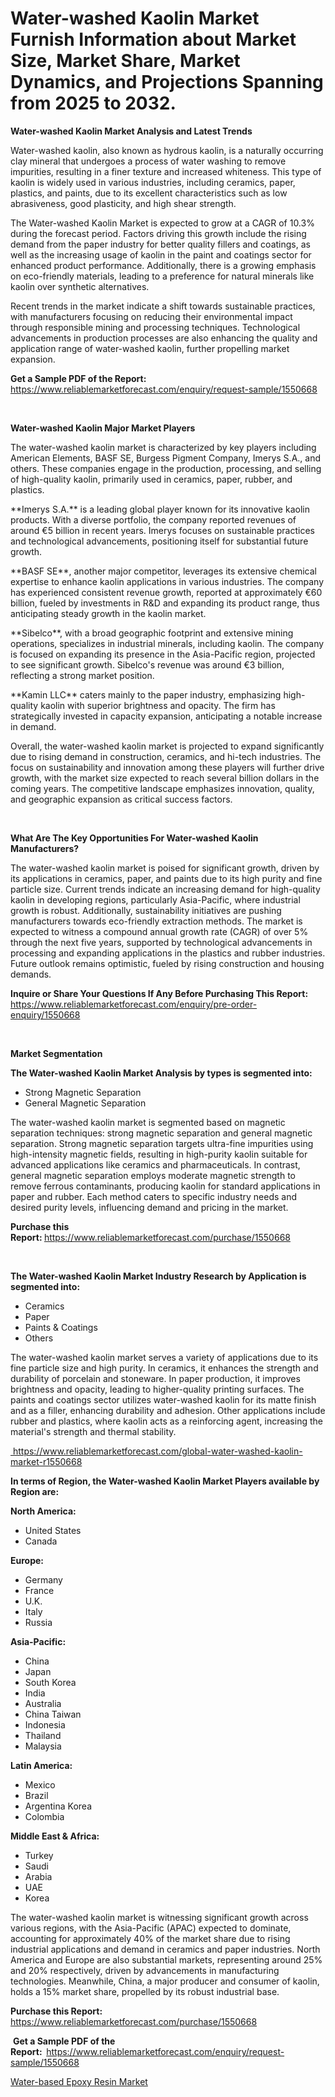 <p><h1>Water-washed Kaolin Market Furnish Information about Market Size, Market Share, Market Dynamics, and Projections Spanning from 2025 to 2032.</h1></p><p><strong>Water-washed Kaolin Market Analysis and Latest Trends</strong></p>
<p><p>Water-washed kaolin, also known as hydrous kaolin, is a naturally occurring clay mineral that undergoes a process of water washing to remove impurities, resulting in a finer texture and increased whiteness. This type of kaolin is widely used in various industries, including ceramics, paper, plastics, and paints, due to its excellent characteristics such as low abrasiveness, good plasticity, and high shear strength.</p><p>The Water-washed Kaolin Market is expected to grow at a CAGR of 10.3% during the forecast period. Factors driving this growth include the rising demand from the paper industry for better quality fillers and coatings, as well as the increasing usage of kaolin in the paint and coatings sector for enhanced product performance. Additionally, there is a growing emphasis on eco-friendly materials, leading to a preference for natural minerals like kaolin over synthetic alternatives.</p><p>Recent trends in the market indicate a shift towards sustainable practices, with manufacturers focusing on reducing their environmental impact through responsible mining and processing techniques. Technological advancements in production processes are also enhancing the quality and application range of water-washed kaolin, further propelling market expansion.</p></p>
<p><strong>Get a Sample PDF of the Report:&nbsp;</strong> <a href="https://www.reliablemarketforecast.com/enquiry/request-sample/1550668?utm_campaign=1833&utm_medium=2&utm_source=Github&utm_content=ia&utm_term=01022025&utm_id=water-washed-kaolin">https://www.reliablemarketforecast.com/enquiry/request-sample/1550668</a></p>
<p>&nbsp;</p>
<p><strong>Water-washed Kaolin Major Market Players</strong></p>
<p><p>The water-washed kaolin market is characterized by key players including American Elements, BASF SE, Burgess Pigment Company, Imerys S.A., and others. These companies engage in the production, processing, and selling of high-quality kaolin, primarily used in ceramics, paper, rubber, and plastics.</p><p>**Imerys S.A.** is a leading global player known for its innovative kaolin products. With a diverse portfolio, the company reported revenues of around €5 billion in recent years. Imerys focuses on sustainable practices and technological advancements, positioning itself for substantial future growth.</p><p>**BASF SE**, another major competitor, leverages its extensive chemical expertise to enhance kaolin applications in various industries. The company has experienced consistent revenue growth, reported at approximately €60 billion, fueled by investments in R&D and expanding its product range, thus anticipating steady growth in the kaolin market.</p><p>**Sibelco**, with a broad geographic footprint and extensive mining operations, specializes in industrial minerals, including kaolin. The company is focused on expanding its presence in the Asia-Pacific region, projected to see significant growth. Sibelco's revenue was around €3 billion, reflecting a strong market position.</p><p>**Kamin LLC** caters mainly to the paper industry, emphasizing high-quality kaolin with superior brightness and opacity. The firm has strategically invested in capacity expansion, anticipating a notable increase in demand. </p><p>Overall, the water-washed kaolin market is projected to expand significantly due to rising demand in construction, ceramics, and hi-tech industries. The focus on sustainability and innovation among these players will further drive growth, with the market size expected to reach several billion dollars in the coming years. The competitive landscape emphasizes innovation, quality, and geographic expansion as critical success factors.</p></p>
<p>&nbsp;</p>
<p><strong>What Are The Key Opportunities For Water-washed Kaolin Manufacturers?</strong></p>
<p><p>The water-washed kaolin market is poised for significant growth, driven by its applications in ceramics, paper, and paints due to its high purity and fine particle size. Current trends indicate an increasing demand for high-quality kaolin in developing regions, particularly Asia-Pacific, where industrial growth is robust. Additionally, sustainability initiatives are pushing manufacturers towards eco-friendly extraction methods. The market is expected to witness a compound annual growth rate (CAGR) of over 5% through the next five years, supported by technological advancements in processing and expanding applications in the plastics and rubber industries. Future outlook remains optimistic, fueled by rising construction and housing demands.</p></p>
<p><strong>Inquire or Share Your Questions If Any Before Purchasing This Report:</strong> <a href="https://www.reliablemarketforecast.com/enquiry/pre-order-enquiry/1550668?utm_campaign=1833&utm_medium=2&utm_source=Github&utm_content=ia&utm_term=01022025&utm_id=water-washed-kaolin">https://www.reliablemarketforecast.com/enquiry/pre-order-enquiry/1550668</a></p>
<p>&nbsp;</p>
<p><strong>Market Segmentation</strong></p>
<p><strong>The Water-washed Kaolin Market Analysis by types is segmented into:</strong></p>
<p><ul><li>Strong Magnetic Separation</li><li>General Magnetic Separation</li></ul></p>
<p><p>The water-washed kaolin market is segmented based on magnetic separation techniques: strong magnetic separation and general magnetic separation. Strong magnetic separation targets ultra-fine impurities using high-intensity magnetic fields, resulting in high-purity kaolin suitable for advanced applications like ceramics and pharmaceuticals. In contrast, general magnetic separation employs moderate magnetic strength to remove ferrous contaminants, producing kaolin for standard applications in paper and rubber. Each method caters to specific industry needs and desired purity levels, influencing demand and pricing in the market.</p></p>
<p><strong>Purchase this Report:&nbsp;</strong><a href="https://www.reliablemarketforecast.com/purchase/1550668?utm_campaign=1833&utm_medium=2&utm_source=Github&utm_content=ia&utm_term=01022025&utm_id=water-washed-kaolin">https://www.reliablemarketforecast.com/purchase/1550668</a></p>
<p>&nbsp;</p>
<p><strong>The Water-washed Kaolin Market Industry Research by Application is segmented into:</strong></p>
<p><ul><li>Ceramics</li><li>Paper</li><li>Paints & Coatings</li><li>Others</li></ul></p>
<p><p>The water-washed kaolin market serves a variety of applications due to its fine particle size and high purity. In ceramics, it enhances the strength and durability of porcelain and stoneware. In paper production, it improves brightness and opacity, leading to higher-quality printing surfaces. The paints and coatings sector utilizes water-washed kaolin for its matte finish and as a filler, enhancing durability and adhesion. Other applications include rubber and plastics, where kaolin acts as a reinforcing agent, increasing the material's strength and thermal stability.</p></p>
<p><a href="https://www.reliablemarketforecast.com/global-water-washed-kaolin-market-r1550668?utm_campaign=1833&utm_medium=2&utm_source=Github&utm_content=ia&utm_term=01022025&utm_id=water-washed-kaolin">&nbsp;https://www.reliablemarketforecast.com/global-water-washed-kaolin-market-r1550668</a></p>
<p><strong>In terms of Region, the Water-washed Kaolin Market Players available by Region are:</strong></p>
<p>
    <p> <strong> North America: </strong>
        <ul>
            <li>United States</li>
            <li>Canada</li>
        </ul>
        </p> 
    <p> <strong> Europe: </strong>
        <ul>
            <li>Germany</li>
            <li>France</li>
            <li>U.K.</li>
            <li>Italy</li>
            <li>Russia</li>
        </ul>
        </p> 
    <p> <strong> Asia-Pacific: </strong>
        <ul>
            <li>China</li>
            <li>Japan</li>
            <li>South Korea</li>
            <li>India</li>
            <li>Australia</li>
            <li>China Taiwan</li>
            <li>Indonesia</li>
            <li>Thailand</li>
            <li>Malaysia</li>
        </ul>
        </p> 
    <p> <strong> Latin America: </strong>
        <ul>
            <li>Mexico</li>
            <li>Brazil</li>
            <li>Argentina Korea</li>
            <li>Colombia</li>
        </ul>
        </p> 
    <p> <strong> Middle East & Africa: </strong>
        <ul>
            <li>Turkey</li>
            <li>Saudi</li>
            <li>Arabia</li>
            <li>UAE</li>
            <li>Korea</li>
        </ul>
    </p>
    </p>
<p><p>The water-washed kaolin market is witnessing significant growth across various regions, with the Asia-Pacific (APAC) expected to dominate, accounting for approximately 40% of the market share due to rising industrial applications and demand in ceramics and paper industries. North America and Europe are also substantial markets, representing around 25% and 20% respectively, driven by advancements in manufacturing technologies. Meanwhile, China, a major producer and consumer of kaolin, holds a 15% market share, propelled by its robust industrial base.</p></p>
<p><strong>Purchase this Report: </strong><a href="https://www.reliablemarketforecast.com/purchase/1550668?utm_campaign=1833&utm_medium=2&utm_source=Github&utm_content=ia&utm_term=01022025&utm_id=water-washed-kaolin">https://www.reliablemarketforecast.com/purchase/1550668</a></p>
<p>&nbsp;<strong>Get a Sample PDF of the Report:&nbsp;&nbsp;</strong><a href="https://www.reliablemarketforecast.com/enquiry/request-sample/1550668?utm_campaign=1833&utm_medium=2&utm_source=Github&utm_content=ia&utm_term=01022025&utm_id=water-washed-kaolin">https://www.reliablemarketforecast.com/enquiry/request-sample/1550668</a></p>
<p><strong></strong></p>
<p><p><a href="https://github.com/FassouRP/Market-Research-Report-List-7/blob/main/water-based-epoxy-resin-market.md?utm_campaign=1833&utm_medium=2&utm_source=Github&utm_content=ia&utm_term=01022025&utm_id=water-washed-kaolin">Water-based Epoxy Resin Market</a></p></p>